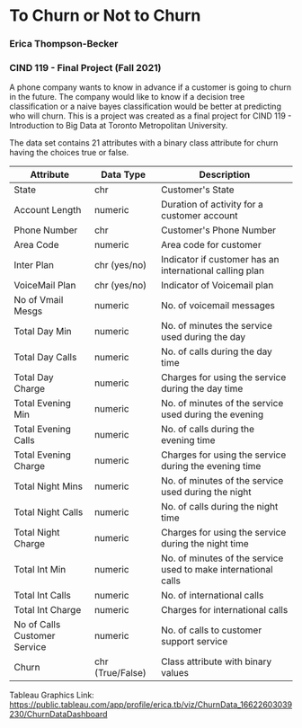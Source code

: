# To Churn or Not to Churn
### Erica Thompson-Becker 
### CIND 119 - Final Project (Fall 2021)

A phone company wants to know in advance if a customer is going to churn in the future. The company would like to know if a decision tree classification or a naive bayes classification would be better at predicting who will churn. This is a project was created as a final project for CIND 119 - Introduction to Big Data at Toronto Metropolitan University. 

The data set contains 21 attributes with a binary class attribute for churn having the choices true or false. 

|Attribute| Data Type | Description|
|---------|-----------|------------|
| State | chr  | Customer's State | 
| Account Length|  numeric | Duration of activity for a customer account|
| Phone Number |  chr  | Customer's Phone Number|
| Area Code|  numeric   | Area code for customer | 
|Inter Plan|  chr (yes/no)  |  Indicator if customer has an international calling plan|
| VoiceMail Plan |  chr (yes/no) | Indicator of Voicemail plan |
|No of Vmail Mesgs| numeric  | No. of voicemail messages |
|Total Day Min | numeric  | No. of minutes the service used during the day | 
|Total Day Calls| numeric  | No. of calls during the day time|
|Total Day Charge| numeric  | Charges for using the service during the day time|
|Total Evening Min|numeric | No. of minutes of the service used during the evening|
|Total Evening Calls| numeric  | No. of calls during the evening time|
|Total Evening Charge| numeric   |Charges for using the service during the evening time|
|Total Night Mins | numeric   |No. of minutes of the service used during the night|
|Total Night Calls| numeric  |No. of calls during the night time|
|Total Night Charge| numeric  |Charges for using the service during the night time|
|Total Int Min| numeric |No. of minutes of the service used to make international calls|
|Total Int Calls| numeric  |No. of international calls|
|Total Int Charge| numeric  |Charges for international calls|
|No of Calls Customer Service |  numeric  | No. of calls to customer support service|
|Churn | chr (True/False)  | Class attribute with binary values|


Tableau Graphics Link: https://public.tableau.com/app/profile/erica.tb/viz/ChurnData_16622603039230/ChurnDataDashboard 
